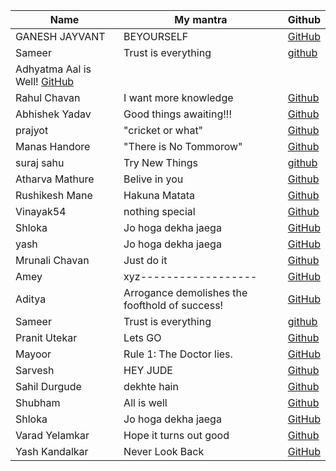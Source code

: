 | Name           | My mantra             | Github                                       |
|----------------|-----------------------|----------------------------------------------|
|GANESH JAYVANT  | BEYOURSELF| [GitHub](https://github.com/ganupadval)                |
|Sameer          |Trust is everything    | [github](https://github.com/s-ameer) |
| Adhyatma        Aal is Well!             [GitHub](https://github.com/AdhyatmCodes27) |
|Rahul Chavan    | I want more knowledge |[Github](https://github.com/Rahulchavan3/)    |
|Abhishek Yadav  | Good things awaiting!!!  |  [Github](https://github.com/a6hi157)         |
| prajyot        | "cricket or what"     | [Github](https://github.com/02PRAJYOT)         |          
|Manas Handore   |"There is No Tommorow" |[Github](https://github.com/Manas-H)   |
| suraj sahu |Try New Things | [github](https://github.com/surajsahu46)|
| Atharva Mathure| Belive in you         | [Github](https://github.com/AtharvaMathure)|
| Rushikesh Mane | Hakuna Matata         | [Github](https://github.com/manerushikesh)    |
| Vinayak54 | nothing special |[Github](https://github.com/Vinayak54) |
|Shloka          | Jo hoga dekha jaega   | [GitHub](https://github.com/chicken-biryani) |
|yash    | Jo hoga dekha jaega   | [GitHub](https://github.com/yashgovind23) |
| Mrunali Chavan | Just do it | [Github](https://github.com/Mrunali122/) |
| Amey           | xyz------------------ | [GitHub](https://github.com/Remorse-Forever) |
| Aditya         |  Arrogance demolishes the foofthold of success!|   [GitHub](https://github.com/11adi)         |
|Sameer          |Trust is everything    | [github](https://github.com/s-ameer) |
|Pranit Utekar   | Lets GO               | [Github](https://github.com/Pranit-02)      |
|Mayoor          |Rule 1: The Doctor lies.|[GitHub](https://github.com/Mayoor10) |
| Sarvesh        | HEY JUDE              | [Github](https://github.com/AFC03) |
| Sahil Durgude       | dekhte hain           | [Github](https://github.com/sxhil) |
|Shubham         | All is well           |[Github](https://github.com/shubhamjadhav20) |
|Shloka          | Jo hoga dekha jaega   | [GitHub](https://github.com/chicken-biryani) |
| Varad Yelamkar | Hope it turns out good | [Github](https://github.com/BubbleeTea)     |
| Yash Kandalkar | Never Look Back | [GitHub](https://github.com/YashKandalkar/) |
